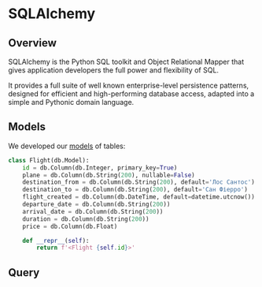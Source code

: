# SQLAlchemy

## Overview

SQLAlchemy is the Python SQL toolkit and Object Relational Mapper that gives application developers the full power and flexibility of SQL.

It provides a full suite of well known enterprise-level persistence patterns, designed for efficient and high-performing database access, adapted into a simple and Pythonic domain language.

## Models

We developed our [models](https://github.com/mezidia/medivac/blob/main/app.py#L10-L22) of tables:

```python
class Flight(db.Model):
    id = db.Column(db.Integer, primary_key=True)
    plane = db.Column(db.String(200), nullable=False)
    destination_from = db.Column(db.String(200), default='Лос Сантос')
    destination_to = db.Column(db.String(200), default='Сан Фіерро')
    flight_created = db.Column(db.DateTime, default=datetime.utcnow())
    departure_date = db.Column(db.String(200))
    arrival_date = db.Column(db.String(200))
    duration = db.Column(db.String(200))
    price = db.Column(db.Float)

    def __repr__(self):
        return f'<Flight {self.id}>'
```

## Query

